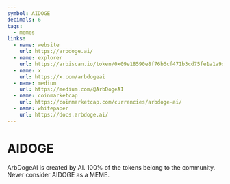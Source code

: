 ```yaml
---
symbol: AIDOGE
decimals: 6
tags:
  - memes
links:
  - name: website
    url: https://arbdoge.ai/
  - name: explorer
    url: https://arbiscan.io/token/0x09e18590e8f76b6cf471b3cd75fe1a1a9d2b2c2b
  - name: x
    url: https://x.com/arbdogeai
  - name: medium
    url: https://medium.com/@ArbDogeAI
  - name: coinmarketcap
    url: https://coinmarketcap.com/currencies/arbdoge-ai/
  - name: whitepaper
    url: https://docs.arbdoge.ai/
---
```


# AIDOGE

ArbDogeAI is created by AI. 100% of the tokens belong to the community. Never consider AIDOGE as a MEME.
